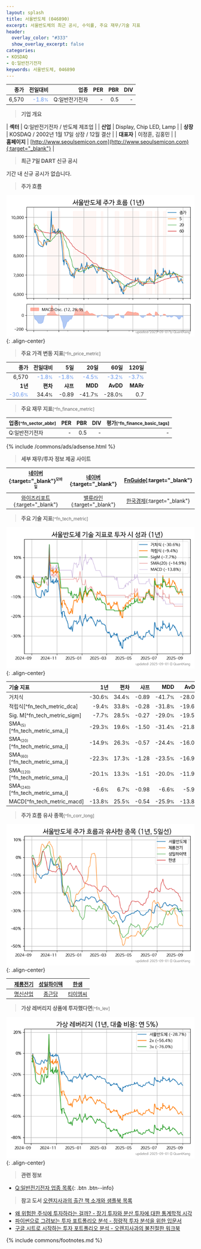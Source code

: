 ```yaml
---
layout: splash
title: 서울반도체 (046890)
excerpt: 서울반도체의 최근 공시, 수익률, 주요 재무/기술 지표
header:
  overlay_color: "#333"
  show_overlay_excerpt: false
categories:
- KOSDAQ
- Q:일반전기전자
keywords: 서울반도체, 046890
---
```


| **종가** | **전일대비** | **업종** | **PER** | **PBR** | **DIV** |
| -------: | -----------: | -------: | ------: | ------: | ------: |
| 6,570 | <span style="color: cornflowerblue">-1.8<small>%</small></span> | Q:일반전기전자 | - | 0.5 | - |

<!-- more -->


> **기업 개요**<a id="company"></a>

| <span style="white-space:nowrap;">**섹터**</span> | Q:일반전기전자 / 반도체 제조업 |
| <span style="white-space:nowrap;">**산업**</span> | Display, Chip LED, Lamp |
| <span style="white-space:nowrap;">**상장**</span> | KOSDAQ / 2002년 1월 17일 상장 / 12월 결산 |
| <span style="white-space:nowrap;">**대표자**</span> | 이정훈, 김홍민 |
| <span style="white-space:nowrap;">**홈페이지**</span> | [http://www.seoulsemicon.com](http://www.seoulsemicon.com){:target="_blank"} |


> **최근 7일 DART 신규 공시**<a id="dart"></a>

기간 내 신규 공시가 없습니다.


> **주가 흐름**<a id="price"></a>

![046890](/stock/images/046890.png){: .align-center}


> **주요 가격 변동 지표**<small>[^fn_price_metric]</small>

| **종가** | **전일대비** | **5일** | **20일** | **60일** | **120일** |
| -------: | -----------: | ------: | -------: | -------: | --------: |
| 6,570 | <span style="color: cornflowerblue">-1.8<small>%</small></span> | <span style="color: cornflowerblue">-1.8<small>%</small></span> | <span style="color: cornflowerblue">-4.5<small>%</small></span> | <span style="color: cornflowerblue">-3.2<small>%</small></span> | <span style="color: cornflowerblue">-3.7<small>%</small></span> |
| **1년** | **편차** | **샤프** | **MDD** | **AvDD** | **MARr** |
| <span style="color: cornflowerblue">-30.6<small>%</small></span> | 34.4<small>%</small> | -0.89 | -41.7<small>%</small> | -28.0<small>%</small> | 0.7 |


> **주요 재무 지표**<small>[^fn_finance_metric]</small>

| **업종**<small>[^fn_sector_abbr]</small> | **PER** | **PBR** | **DIV** | **평가**<small>[^fn_finance_basic_tags]</small> |
| :--------------------------------------- | ------: | ------: | ------: | ----------------------------------------------: |
| Q:일반전기전자 | - | 0.5 | - | - |



{% include /commons/ads/adsense.html %}

> **세부 재무/투자 정보 제공 사이트**

| [네이버](https://m.stock.naver.com/domestic/stock/046890/finance/summary){:target="_blank"}<sup><small>모바일</small></sup> | [네이버](https://finance.naver.com/item/coinfo.naver?code=046890){:target="_blank"} | [FnGuide](https://comp.fnguide.com/SVO2/ASP/SVD_Invest.asp?gicode=A046890&MenuYn=Y){:target="_blank"} |
| :---: | :---: | :---: |
| [와이즈리포트](https://comp.wisereport.co.kr/company/c1040001.aspx?cmp_cd=046890){:target="_blank"} | [밸류라인](https://www.valueline.co.kr/finance/summary/046890){:target="_blank"} | [한국경제](https://markets.hankyung.com/stock/046890/financial-summary){:target="_blank"} |


> **주요 기술 지표**<small>[^fn_tech_metric]</small>


![046890](/stock/images/046890_tech.png){: .align-center}

| **기술 지표** | **1년** | **편차** | **샤프** | **MDD** | **AvDD** |
| :------------ | ------: | -----------: | -------: | ------: | -------: |
| 거치식 | -30.6<small>%</small> | 34.4<small>%</small> | -0.89 | -41.7<small>%</small> | -28.0<small>%</small> |
| 적립식[^fn_tech_metric_dca] | -9.4<small>%</small> | 33.8<small>%</small> | -0.28 | -31.8<small>%</small> | -19.6<small>%</small> |
| Sig. M[^fn_tech_metric_sigm] | -7.7<small>%</small> | 28.5<small>%</small> | -0.27 | -29.0<small>%</small> | -19.5<small>%</small> |
| SMA<small><sub>(5)</sub></small>[^fn_tech_metric_sma_i] | -29.3<small>%</small> | 19.6<small>%</small> | -1.50 | -31.4<small>%</small> | -21.8<small>%</small> |
| SMA<small><sub>(20)</sub></small>[^fn_tech_metric_sma_i] | -14.9<small>%</small> | 26.3<small>%</small> | -0.57 | -24.4<small>%</small> | -16.0<small>%</small> |
| SMA<small><sub>(60)</sub></small>[^fn_tech_metric_sma_i] | -22.3<small>%</small> | 17.3<small>%</small> | -1.28 | -23.5<small>%</small> | -16.9<small>%</small> |
| SMA<small><sub>(120)</sub></small>[^fn_tech_metric_sma_i] | -20.1<small>%</small> | 13.3<small>%</small> | -1.51 | -20.0<small>%</small> | -11.9<small>%</small> |
| SMA<small><sub>(240)</sub></small>[^fn_tech_metric_sma_i] | -6.6<small>%</small> | 6.7<small>%</small> | -0.98 | -6.6<small>%</small> | -5.9<small>%</small> |
| MACD[^fn_tech_metric_macd] | -13.8<small>%</small> | 25.5<small>%</small> | -0.54 | -25.9<small>%</small> | -13.8<small>%</small> |


> **주가 흐름 유사 종목**<a id="corr"></a><small>[^fn_corr_long]</small>

![046890](/stock/images/046890_corr.png){: .align-center}

|       | [제룡전기](/033100/) | [성일하이텍](/365340/) | [한샘](/009240/) |
| :---: | :------------------------------------: | :------------------------------------: | :------------------------------------: |
|       | [명신산업](/009900/) | [종근당](/185750/) | [티이엠씨](/425040/) |


> **가상 레버리지 상품에 투자했다면**<a id="2x"></a><small>[^fn_lev]</small>

![046890](/stock/images/046890_2x.png){: .align-center}


> **관련 정보**

- [Q:일반전기전자 업종 목록](/stats/sector/kosdaq_업종_일반전기전자_종목/){: .btn .btn--info}

> **참고 도서** [오렌지사과의 출간 책 소개와 샘플북 목록](https://kongdori.tistory.com/691)

- [왜 위험한 주식에 투자하라는 걸까? - 장기 투자와 분산 투자에 대한 통계학적 시각](https://kongdori.tistory.com/421)
- [파이썬으로 그려보는 투자 포트폴리오 분석  - 정량적 투자 분석을 위한 입문서](https://kongdori.tistory.com/643)
- [구글 시트로 시작하는 투자 포트폴리오 분석 - 오렌지사과의 불친절한 워크북](https://kongdori.tistory.com/449)


{% include commons/footnotes.md %}